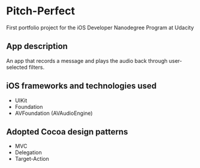 # Pitch-Perfect
First portfolio project for the iOS Developer Nanodegree Program at Udacity

## App description
An app that records a message and plays the audio back through user-selected filters.

## iOS frameworks and technologies used
* UIKit
* Foundation
* AVFoundation (AVAudioEngine)

## Adopted Cocoa design patterns
* MVC
* Delegation
* Target-Action
